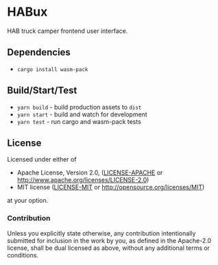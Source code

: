 # HABux

HAB truck camper frontend user interface.

## Dependencies

* `cargo install wasm-pack`

## Build/Start/Test

* `yarn build` - build production assets to `dist`
* `yarn start` - build and watch for development
* `yarn test` - run cargo and wasm-pack tests

## License

Licensed under either of

 * Apache License, Version 2.0, ([LICENSE-APACHE](LICENSE-APACHE) or http://www.apache.org/licenses/LICENSE-2.0)
 * MIT license ([LICENSE-MIT](LICENSE-MIT) or http://opensource.org/licenses/MIT)

at your option.

### Contribution

Unless you explicitly state otherwise, any contribution intentionally submitted
for inclusion in the work by you, as defined in the Apache-2.0 license, shall be dual licensed as above, without any
additional terms or conditions.
